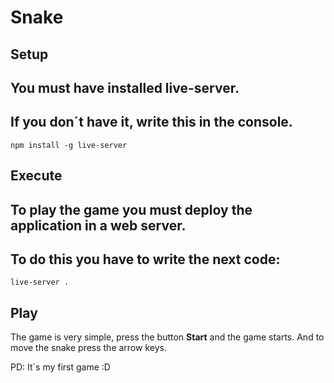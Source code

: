 # Snake

## Setup
You must have installed live-server.
---
If you don´t have it, write this in the console.
---
`npm install -g live-server`

## Execute
To play the game you must deploy the application in a web server.
---
To do this you have to write the next code:
---
`live-server .`

## Play
The game is very simple, press the button __Start__ and the game starts.
And to move the snake press the arrow keys.

PD: It´s my first game :D
